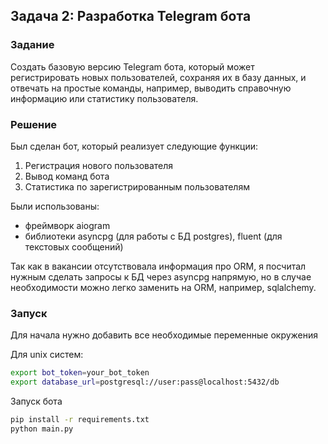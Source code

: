 ## Задача 2: Разработка Telegram бота

### Задание
Создать базовую версию Telegram бота, который может регистрировать новых пользователей, сохраняя их в базу данных, и отвечать на простые команды, например, выводить справочную информацию или статистику пользователя.

### Решение
Был сделан бот, который реализует следующие функции:
1. Регистрация нового пользователя
2. Вывод команд бота
3. Статистика по зарегистрированным пользователям

Были использованы:
- фреймворк aiogram
- библиотеки asyncpg (для работы с БД postgres), fluent (для текстовых сообщений)

Так как в вакансии отсутствовала информация про ORM, я посчитал нужным сделать запросы к БД через asyncpg напрямую, но
в случае необходимости можно легко заменить на ORM, например, sqlalchemy.

### Запуск

Для начала нужно добавить все необходимые переменные окружения

Для unix систем:
```bash
export bot_token=your_bot_token
export database_url=postgresql://user:pass@localhost:5432/db
```

Запуск бота

```bash
pip install -r requirements.txt
python main.py
```